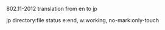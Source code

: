 802.11-2012 translation from en to jp

jp directory:file status
 e:end, w:working, no-mark:only-touch
